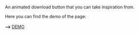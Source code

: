 An animated download button that you can take inspiration from.

Here you can find the demo of the page: <br><br><strong>--> </strong><a href="https://codingapp.net/btn">DEMO</a>
